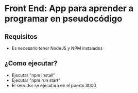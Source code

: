 # Front End: App para aprender a programar en pseudocódigo

## Requisitos

* Es necesario tener NodeJS y NPM instalados

## ¿Como ejecutar?

* Ejecutar "npm install"
* Ejecutar "npm run start"
* El servidor se ejecutará en el puerto 3000